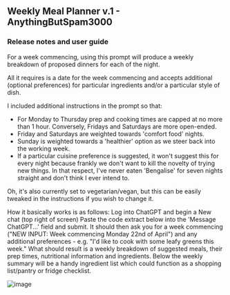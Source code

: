 ## Weekly Meal Planner v.1 - AnythingButSpam3000 
### Release notes and user guide

For a week commencing, using this prompt will produce a weekly breakdown of proposed dinners for each of the night. 
 
All it requires is a date for the week commencing and accepts additional (optional preferences) for particular ingredients and/or a particular style of dish.
 
I included additional instructions in the prompt so that:
- For Monday to Thursday prep and cooking times are capped at no more than 1 hour. Conversely, Fridays and Saturdays are more open-ended.
- Friday and Saturdays are weighted towards 'comfort food' nights.
- Sunday is weighted towards a 'healthier' option as we steer back into the working week.
- If a particular cuisine preference is suggested, it won't suggest this for every night because frankly we don't want to kill the novelty of trying new things. In that respect, I've never eaten 'Bengalise' for seven nights straight and don't think I ever intend to.

Oh, it's also currently set to vegetarian/vegan, but this can be easily tweaked in the instructions if you wish to change it.
 
How it basically works is as follows:
Log into ChatGPT and begin a New chat (top right of screen)
Paste the code extract below into the 'Message ChatGPT...' field and submit.
It should then ask you for a week commencing ("NEW INPUT: Week commencing Monday 22nd of April") and any additional preferences - e.g. "I'd like to cook with some leafy greens this week."
What should result is a weekly breakdown of suggested meals, their prep times, nutritional information and ingredients. Below the weekly summary will be a handy ingredient list which could function as a shopping list/pantry or fridge checklist.

![image](https://github.com/TristanLouthRobins/prompt_engineering_frameworks/assets/62044678/de684228-69d5-43cf-85cd-7835de286f9b)
